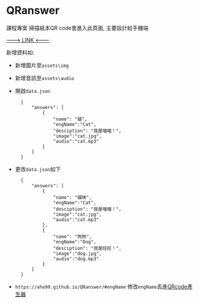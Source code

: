 # QRanswer

課程專案
掃描紙本QR code會進入此頁面, 主要設計給手機端

[---> LINK <---](https://ahe99.github.io/QRanswer)

新增資料如:

* 新增圖片至`assets\img`

* 新增音訊至`assets\audio`

* 開啟`data.json`

        {
            "answers": [
                {
                    "name": "貓",
                    "engName":"Cat",
                    "desciption": "我是喵喵！",
                    "image":"cat.jpg",
                    "audio":"cat.mp3"
                }
            ]
        }

* 更改`data.json`如下

        {
            "answers": [
                {
                    "name": "貓咪",
                    "engName":"Cat",
                    "desciption": "我是喵喵！",
                    "image":"cat.jpg",
                    "audio":"cat.mp3"
                },
                {
                    "name": "狗狗",
                    "engName":"Dog",
                    "desciption": "我是旺旺！",
                    "image":"dog.jpg",
                    "audio":"dog.mp3"
                }
            ]
        }

* `https://ahe99.github.io/QRanswer/#engName` 修改`engName`丟進[QRcode產生器](http://www.quickmark.com.tw/cht/qrcode-datamatrix-generator/default.asp?qrLink)

